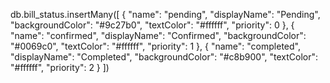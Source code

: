 db.bill_status.insertMany([
  {
    "name": "pending",
    "displayName": "Pending",
    "backgroundColor": "#9c27b0",
    "textColor": "#ffffff",
    "priority": 0
  },
  {
    "name": "confirmed",
    "displayName": "Confirmed",
    "backgroundColor": "#0069c0",
    "textColor": "#ffffff",
    "priority": 1
  },
  {
    "name": "completed",
    "displayName": "Completed",
    "backgroundColor": "#c8b900",
    "textColor": "#ffffff",
    "priority": 2
  }
])
